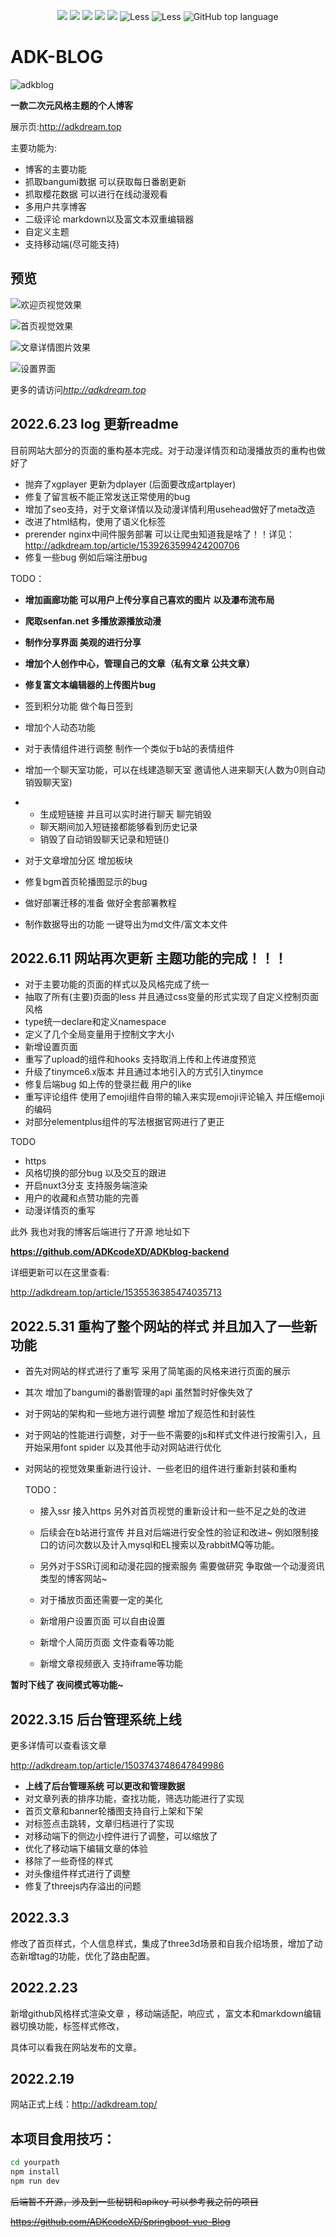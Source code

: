 <p align="center">  
    <img src="https://img.shields.io/badge/-Vue3-34495e?logo=vue.j" />
    <img src="https://img.shields.io/badge/-Vite2.7-646cff?logo=vite&logoColor=white" />
    <img src="https://img.shields.io/badge/-TypeScript-blue?logo=typescript&logoColor=white" />
    <img src="https://img.shields.io/badge/-Pinia-yellow?logo=picpay&logoColor=white" />
    <img src="https://img.shields.io/badge/-Axios-008fc7?logo=axios.js&logoColor=white" />
    <img src="https://img.shields.io/badge/-Less-1D365D?logo=less&logoColor=white" alt="Less">
    <img src="https://img.shields.io/badge/adk-adkblog-red" alt="Less">
    <img alt="GitHub top language" src="https://img.shields.io/github/languages/top/ADKcodeXD/Myblog-Vue3viteTs">
<p>  

# ADK-BLOG

![adkblog](http://firssst.oss-cn-guangzhou.aliyuncs.com/20220611/0238df3a-a7cd-4376-9951-57c03916cdf9.png?Expires=1812599738&OSSAccessKeyId=LTAI5t78YcsGmmK8uLsF2QFE&Signature=zgRvR1hwnqMABsutX6FiZfl5RbY%3D)

**一款二次元风格主题的个人博客**

展示页:http://adkdream.top

主要功能为:

- 博客的主要功能
- 抓取bangumi数据 可以获取每日番剧更新
- 抓取樱花数据 可以进行在线动漫观看
- 多用户共享博客
- 二级评论 markdown以及富文本双重编辑器
- 自定义主题
- 支持移动端(尽可能支持)

## 预览

![欢迎页视觉效果](http://firssst.oss-cn-guangzhou.aliyuncs.com/20220611/64d99526-d0cc-4d44-85d0-b56fdf908bfb.png?Expires=1812599815&OSSAccessKeyId=LTAI5t78YcsGmmK8uLsF2QFE&Signature=kS99FfYUoKbKXGoVbC9l9YgfpyA%3D)

![首页视觉效果](http://firssst.oss-cn-guangzhou.aliyuncs.com/20220611/7cd3eb4a-3208-4d9b-9424-d12570be20dd.png?Expires=1812642445&OSSAccessKeyId=LTAI5t78YcsGmmK8uLsF2QFE&Signature=lhJoWfYALVNOELc14m6I9TpQmbI%3D)

![文章详情图片效果](http://firssst.oss-cn-guangzhou.aliyuncs.com/20220611/8a1b1dd8-47aa-4a7a-a4cc-1a83206491be.png?Expires=1812642563&OSSAccessKeyId=LTAI5t78YcsGmmK8uLsF2QFE&Signature=Ut2srKWj2uZn%2BmnCgUDTrekSKUE%3D)

![设置界面](http://firssst.oss-cn-guangzhou.aliyuncs.com/20220611/87bba0c1-cb8a-4fa9-b3e1-27787d9b6771.png?Expires=1812642710&OSSAccessKeyId=LTAI5t78YcsGmmK8uLsF2QFE&Signature=6CAXPP4LIgF7KuYAjAQ4A4QvZeM%3D)

更多的请访问*http://adkdream.top*

## 2022.6.23 log 更新readme

目前网站大部分的页面的重构基本完成。对于动漫详情页和动漫播放页的重构也做好了

- 抛弃了xgplayer 更新为dplayer  (后面要改成artplayer)
- 修复了留言板不能正常发送正常使用的bug
- 增加了seo支持，对于文章详情以及动漫详情利用usehead做好了meta改造
- 改进了html结构，使用了语义化标签
- prerender nginx中间件服务部署 可以让爬虫知道我是啥了！！详见：http://adkdream.top/article/1539263599424200706
- 修复一些bug 例如后端注册bug

TODO：

- **增加画廊功能 可以用户上传分享自己喜欢的图片 以及瀑布流布局**

- **爬取senfan.net 多播放源播放动漫**
- **制作分享界面 美观的进行分享**
- **增加个人创作中心，管理自己的文章（私有文章 公共文章）**
- **修复富文本编辑器的上传图片bug**
- 签到积分功能 做个每日签到
- 增加个人动态功能
- 对于表情组件进行调整 制作一个类似于b站的表情组件
- 增加一个聊天室功能，可以在线建造聊天室 邀请他人进来聊天(人数为0则自动销毁聊天室)
- - 生成短链接  并且可以实时进行聊天 聊完销毁
  - 聊天期间加入短链接都能够看到历史记录
  - 销毁了自动销毁聊天记录和短链()
- 对于文章增加分区 增加板块
- 修复bgm首页轮播图显示的bug
- 做好部署迁移的准备 做好全套部署教程
- 制作数据导出的功能 一键导出为md文件/富文本文件

## 2022.6.11 网站再次更新 主题功能的完成！！！

- 对于主要功能的页面的样式以及风格完成了统一
- 抽取了所有(主要)页面的less 并且通过css变量的形式实现了自定义控制页面风格
- type统一declare和定义namespace
- 定义了几个全局变量用于控制文字大小
- 新增设置页面
- 重写了upload的组件和hooks 支持取消上传和上传进度预览
- 升级了tinymce6.x版本 并且通过本地引入的方式引入tinymce
- 修复后端bug 如上传的登录拦截 用户的like
- 重写评论组件 使用了emoji组件自带的输入来实现emoji评论输入 并压缩emoji的编码
- 对部分elementplus组件的写法根据官网进行了更正

TODO

- https
- 风格切换的部分bug 以及交互的跟进
- 开启nuxt3分支 支持服务端渲染
- 用户的收藏和点赞功能的完善
- 动漫详情页的重写

此外 我也对我的博客后端进行了开源 地址如下

**https://github.com/ADKcodeXD/ADKblog-backend**

详细更新可以在这里查看:

http://adkdream.top/article/1535536385474035713

## 2022.5.31 重构了整个网站的样式 并且加入了一些新功能

- 首先对网站的样式进行了重写 采用了简笔画的风格来进行页面的展示

- 其次 增加了bangumi的番剧管理的api 虽然暂时好像失效了

- 对于网站的架构和一些地方进行调整 增加了规范性和封装性

- 对于网站的性能进行调整，对于一些不需要的js和样式文件进行按需引入，且开始采用font spider 以及其他手动对网站进行优化

- 对网站的视觉效果重新进行设计、一些老旧的组件进行重新封装和重构

  TODO：

  - 接入ssr 接入https 另外对首页视觉的重新设计和一些不足之处的改进

  - 后续会在b站进行宣传 并且对后端进行安全性的验证和改进~ 例如限制接口的访问次数以及计入mysql和EL搜索以及rabbitMQ等功能。

  - 另外对于SSR订阅和动漫花园的搜索服务 需要做研究 争取做一个动漫资讯类型的博客网站~ 

  - 对于播放页面还需要一定的美化 
  - 新增用户设置页面 可以自由设置
  - 新增个人简历页面 文件查看等功能
  - 新增文章视频嵌入 支持iframe等功能

**暂时下线了 夜间模式等功能~**

## 2022.3.15 后台管理系统上线

更多详情可以查看该文章

http://adkdream.top/article/1503743748647849986

- **上线了后台管理系统 可以更改和管理数据**
- 对文章列表的排序功能，查找功能，筛选功能进行了实现
- 首页文章和banner轮播图支持自行上架和下架
- 对标签点击跳转，文章归档进行了实现
- 对移动端下的侧边小控件进行了调整，可以缩放了
- 优化了移动端下编辑文章的体验
- 移除了一些奇怪的样式
- 对头像组件样式进行了调整
- 修复了threejs内存溢出的问题

## 2022.3.3
修改了首页样式，个人信息样式，集成了three3d场景和自我介绍场景，增加了动态新增tag的功能，优化了路由配置。

## 2022.2.23

新增github风格样式渲染文章 ，移动端适配，响应式 ，富文本和markdown编辑器切换功能，标签样式修改，

具体可以看我在网站发布的文章。

## 2022.2.19

网站正式上线：http://adkdream.top/

## 本项目食用技巧：

``` sh
cd yourpath
npm install
npm run dev
```

~~后端暂不开源，涉及到一些秘钥和apikey  可以参考我之前的项目~~

~~https://github.com/ADKcodeXD/Springboot-vue-Blog~~

